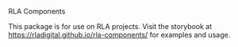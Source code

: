 RLA Components

This package is for use on RLA projects.  Visit the storybook at <https://rladigital.github.io/rla-components/> for examples and usage.